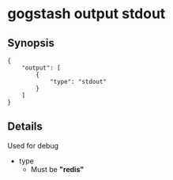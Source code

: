 gogstash output stdout
======================

## Synopsis

```
{
	"output": [
		{
			"type": "stdout"
		}
	]
}
```

## Details

Used for debug

* type
	* Must be **"redis"**
